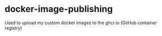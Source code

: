 # docker-image-publishing
Used to upload my custom docker images to the ghcr.io (GitHub container registry)
